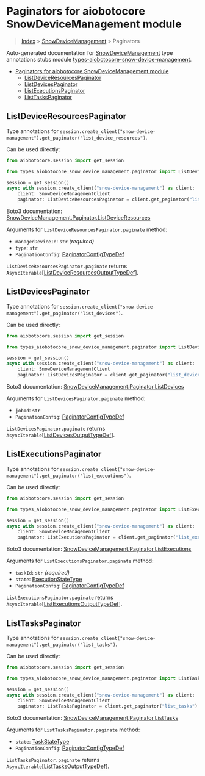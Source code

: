 <a id="paginators-for-aiobotocore-snowdevicemanagement-module"></a>

# Paginators for aiobotocore SnowDeviceManagement module

> [Index](..) > [SnowDeviceManagement](.) > Paginators

Auto-generated documentation for
[SnowDeviceManagement](https://boto3.amazonaws.com/v1/documentation/api/latest/reference/services/snow-device-management.html#SnowDeviceManagement)
type annotations stubs module
[types-aiobotocore-snow-device-management](https://pypi.org/project/types-aiobotocore-snow-device-management/).

- [Paginators for aiobotocore SnowDeviceManagement module](#paginators-for-aiobotocore-snowdevicemanagement-module)
  - [ListDeviceResourcesPaginator](#listdeviceresourcespaginator)
  - [ListDevicesPaginator](#listdevicespaginator)
  - [ListExecutionsPaginator](#listexecutionspaginator)
  - [ListTasksPaginator](#listtaskspaginator)

<a id="listdeviceresourcespaginator"></a>

## ListDeviceResourcesPaginator

Type annotations for
`session.create_client("snow-device-management").get_paginator("list_device_resources")`.

Can be used directly:

```python
from aiobotocore.session import get_session

from types_aiobotocore_snow_device_management.paginator import ListDeviceResourcesPaginator

session = get_session()
async with session.create_client("snow-device-management") as client:
    client: SnowDeviceManagementClient
    paginator: ListDeviceResourcesPaginator = client.get_paginator("list_device_resources")
```

Boto3 documentation:
[SnowDeviceManagement.Paginator.ListDeviceResources](https://boto3.amazonaws.com/v1/documentation/api/latest/reference/services/snow-device-management.html#SnowDeviceManagement.Paginator.ListDeviceResources)

Arguments for `ListDeviceResourcesPaginator.paginate` method:

- `managedDeviceId`: `str` *(required)*
- `type`: `str`
- `PaginationConfig`:
  [PaginatorConfigTypeDef](./type_defs.md#paginatorconfigtypedef)

`ListDeviceResourcesPaginator.paginate` returns
`AsyncIterable`\[[ListDeviceResourcesOutputTypeDef](./type_defs.md#listdeviceresourcesoutputtypedef)\].

<a id="listdevicespaginator"></a>

## ListDevicesPaginator

Type annotations for
`session.create_client("snow-device-management").get_paginator("list_devices")`.

Can be used directly:

```python
from aiobotocore.session import get_session

from types_aiobotocore_snow_device_management.paginator import ListDevicesPaginator

session = get_session()
async with session.create_client("snow-device-management") as client:
    client: SnowDeviceManagementClient
    paginator: ListDevicesPaginator = client.get_paginator("list_devices")
```

Boto3 documentation:
[SnowDeviceManagement.Paginator.ListDevices](https://boto3.amazonaws.com/v1/documentation/api/latest/reference/services/snow-device-management.html#SnowDeviceManagement.Paginator.ListDevices)

Arguments for `ListDevicesPaginator.paginate` method:

- `jobId`: `str`
- `PaginationConfig`:
  [PaginatorConfigTypeDef](./type_defs.md#paginatorconfigtypedef)

`ListDevicesPaginator.paginate` returns
`AsyncIterable`\[[ListDevicesOutputTypeDef](./type_defs.md#listdevicesoutputtypedef)\].

<a id="listexecutionspaginator"></a>

## ListExecutionsPaginator

Type annotations for
`session.create_client("snow-device-management").get_paginator("list_executions")`.

Can be used directly:

```python
from aiobotocore.session import get_session

from types_aiobotocore_snow_device_management.paginator import ListExecutionsPaginator

session = get_session()
async with session.create_client("snow-device-management") as client:
    client: SnowDeviceManagementClient
    paginator: ListExecutionsPaginator = client.get_paginator("list_executions")
```

Boto3 documentation:
[SnowDeviceManagement.Paginator.ListExecutions](https://boto3.amazonaws.com/v1/documentation/api/latest/reference/services/snow-device-management.html#SnowDeviceManagement.Paginator.ListExecutions)

Arguments for `ListExecutionsPaginator.paginate` method:

- `taskId`: `str` *(required)*
- `state`: [ExecutionStateType](./literals.md#executionstatetype)
- `PaginationConfig`:
  [PaginatorConfigTypeDef](./type_defs.md#paginatorconfigtypedef)

`ListExecutionsPaginator.paginate` returns
`AsyncIterable`\[[ListExecutionsOutputTypeDef](./type_defs.md#listexecutionsoutputtypedef)\].

<a id="listtaskspaginator"></a>

## ListTasksPaginator

Type annotations for
`session.create_client("snow-device-management").get_paginator("list_tasks")`.

Can be used directly:

```python
from aiobotocore.session import get_session

from types_aiobotocore_snow_device_management.paginator import ListTasksPaginator

session = get_session()
async with session.create_client("snow-device-management") as client:
    client: SnowDeviceManagementClient
    paginator: ListTasksPaginator = client.get_paginator("list_tasks")
```

Boto3 documentation:
[SnowDeviceManagement.Paginator.ListTasks](https://boto3.amazonaws.com/v1/documentation/api/latest/reference/services/snow-device-management.html#SnowDeviceManagement.Paginator.ListTasks)

Arguments for `ListTasksPaginator.paginate` method:

- `state`: [TaskStateType](./literals.md#taskstatetype)
- `PaginationConfig`:
  [PaginatorConfigTypeDef](./type_defs.md#paginatorconfigtypedef)

`ListTasksPaginator.paginate` returns
`AsyncIterable`\[[ListTasksOutputTypeDef](./type_defs.md#listtasksoutputtypedef)\].
